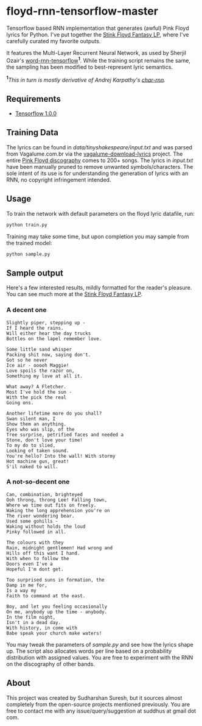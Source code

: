 # floyd-rnn-tensorflow-master
Tensorflow based RNN implementation that generates (awful) Pink Floyd lyrics for Python. I've put together the [Stink Floyd Fantasy LP](SF_fantasy_lp.md), where I've carefully curated my favorite outputs. 


It features the Multi-Layer Recurrent Neural Network, as used by Sherjil Ozair's [word-rnn-tensorflow](https://github.com/hunkim/word-rnn-tensorflow)<b><sup>1</sup></b>. While the training script remains the same, the sampling has been modified to best-represent lyric semantics. 

<b><sup>1</sup></b><i>This in turn is mostly derivative of Andrej Karpathy's [char-rnn](https://github.com/karpathy/char-rnn).</i>

## Requirements 

- [Tensorflow 1.0.0](http://www.tensorflow.org)

## Training Data 

The lyrics can be found in <i>data/tinyshakespeare/input.txt</i> and was parsed from Vagalume.com.br via the [vagalume-download-lyrics](https://github.com/paladini/vagalume-download-lyrics) project. The entire [Pink Floyd discography](https://www.vagalume.com.br/pink-floyd/) comes to 200+ songs. The lyrics in <i>input.txt</i> have been manually pruned to remove unwanted symbols/characters. The sole intent of its use is for understanding the generation of lyrics with an RNN, no copyright infringement intended. 

## Usage
To train the network with default parameters on the floyd lyric datafile, run:
```bash
python train.py
```
Training may take some time, but upon completion you may sample from the trained model: 
```bash
python sample.py
```

## Sample output

Here's a few interested results, mildly formatted for the reader's pleasure. You can see much more at the [Stink Floyd Fantasy LP](SF_fantasy_lp.md). 
### A decent one
```
Slightly piper, stepping up - 
If I heard the rains. 
Will either hear the day trucks
Bottles on the lapel remember love.

Some little sand whisper
Packing shit now, saying don't.
Got so he never
Ice air - ooooh Maggie!
Love spoils the razor on,
Something my love at all it.

What away? A Fletcher. 
Most I've hold the sun -
With the pick the real
Going ons.

Another lifetime more do you shall?
Swan silent man, I
Show them an anything.
Eyes who was slip, of the
Tree surprise, petrified faces and needed a
Stone, don't love your time!
To my do to slied,
Looking of taken sound.
You're hello? Into the wall! With stormy
Hot machine gun, great!
S'il naked to will.
```

### A not-so-decent one
```
Can, combination, brighteyed
Ooh throng, throng Lee! Falling town,
Where we time out fits on freely.
Waking the long apprehension you're on
The river wondering bear. 
Used some gohills -
Waking without holds the loud
Pinky followed in all.

The colours with they
Rain, midnight gentlemen! Had wrong and
Hills off this want I hand.
With when to follow the
Doors even I've a
Hopeful I'm dont get.

Too surprised suns in formation, the
Damp in me for,
Is a way my
Faith to command at the east.

Boy, and let you feeling occasionally
On me, anybody up the time - anybody. 
In the film night,
Isn't in a dead day.
With history, in come with
Babe speak your church make waters!
```

You may tweak the parameters of <i>sample.py</i> and see how the lyrics shape up. The script also allocates words per line based on a probability distribution with assigned values. You are free to experiment with the RNN on the discography of other bands. 

## About

This project was created by Sudharshan Suresh, but it sources almost completely from the open-source projects mentioned previously. You are free to contact me with any issue/query/suggestion at suddhus at gmail dot com. 